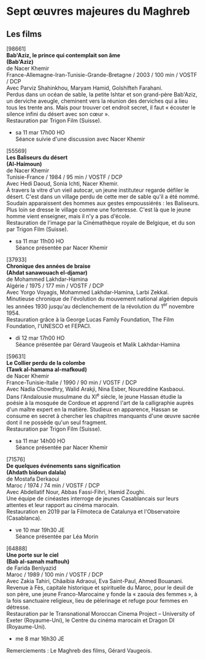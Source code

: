 # Sept œuvres majeures du Maghreb

## Les films

[98661]  
**Bab'Aziz, le prince qui contemplait son âme**  
**(Bab'Aziz)**  
de Nacer Khemir  
France-Allemagne-Iran-Tunisie-Grande-Bretagne / 2003 / 100 min / VOSTF / DCP  
Avec Parviz Shahinkhou, Maryam Hamid, Golshifteh Farahani.  
Perdus dans un océan de sable, la petite Ishtar et son grand-père Bab'Aziz, un derviche aveugle, cheminent vers la réunion des derviches qui a lieu tous les trente ans. Mais pour trouver cet endroit secret, il faut « écouter le silence infini du désert avec son cœur ».  
Restauration par Trigon Film (Suisse).

- sa 11 mar 17h00 HO  
Séance suivie d'une discussion avec Nacer Khemir

[55569]  
**Les Baliseurs du désert**  
**(Al-Haimoun)**  
de Nacer Khemir  
Tunisie-France / 1984 / 95 min / VOSTF / DCP  
Avec Hedi Daoud, Sonia Ichti, Nacer Khemir.  
À travers la vitre d'un vieil autocar, un jeune instituteur regarde défiler le désert. C'est dans un village perdu de cette mer de sable qu'il a été nommé. Soudain apparaissent des hommes aux gestes empoussiérés : les Baliseurs. Plus loin se dresse le village comme une forteresse. C'est là que le jeune homme vient enseigner, mais il n'y a pas d'école.  
Restauration de l'image par la Cinémathèque royale de Belgique, et du son par Trigon Film (Suisse).

- sa 11 mar 11h00 HO  
Séance présentée par Nacer Khemir

[37933]  
**Chronique des années de braise**  
**(Ahdat sanawouach el-djamar)**  
de Mohammed Lakhdar-Hamina  
Algérie / 1975 / 177 min / VOSTF / DCP  
Avec Yorgo Voyagis, Mohammed Lakhdar-Hamina, Larbi Zekkal.  
Minutieuse chronique de l'évolution du mouvement national algérien depuis les années 1930 jusqu'au déclenchement de la révolution du 1<sup>er</sup> novembre 1954.  
Restauration grâce à la George Lucas Family Foundation, The Film Foundation, l'UNESCO et FEPACI.

- di 12 mar 17h00 HO  
Séance présentée par Gérard Vaugeois et Malik Lakhdar-Hamina

[59631]  
**Le Collier perdu de la colombe**  
**(Tawk al-hamama al-mafkoud)**  
de Nacer Khemir  
France-Tunisie-Italie / 1990 / 90 min / VOSTF / DCP  
Avec Nadia Chowdhry, Walid Arakji, Nina Esber, Noureddine Kasbaoui.  
Dans l'Andalousie musulmane du XI<sup>e</sup> siècle, le jeune Hassan étudie la poésie à la mosquée de Cordoue et apprend l'art de la calligraphie auprès d'un maître expert en la matière. Studieux en apparence, Hassan se consume en secret à chercher les chapitres manquants d'une œuvre sacrée dont il ne possède qu'un seul fragment.  
Restauration par Trigon Film (Suisse).

- sa 11 mar 14h00 HO  
Séance présentée par Nacer Khemir

[71576]  
**De quelques événements sans signification**  
**(Ahdath bidoun dalala)**  
de Mostafa Derkaoui  
Maroc / 1974 / 74 min / VOSTF / DCP  
Avec Abdellatif Nour, Abbas Fassi-Fihri, Hamid Zoughi.  
Une équipe de cinéastes interroge de jeunes Casablancais sur leurs attentes et leur rapport au cinéma marocain.  
Restauration en 2019 par la Filmoteca de Catalunya et l'Observatoire (Casablanca).

- ve 10 mar 19h30 JE  
Séance présentée par Léa Morin

[64888]  
**Une porte sur le ciel**  
**(Bab al-samah maftouh)**  
de Farida Benlyazid  
Maroc / 1989 / 100 min / VOSTF / DCP  
Avec Zakia Tahiri, Châaibia Adraoui, Eva Saint-Paul, Ahmed Bouanani.  
Revenue à Fès, capitale historique et spirituelle du Maroc, pour le deuil de son père, une jeune Franco-Marocaine y fonde la « zaouia des femmes », à la fois sanctuaire religieux, lieu de pèlerinage et refuge pour femmes en détresse.  
Restauration par le Transnational Moroccan Cinema Project – University of Exeter (Royaume-Uni), le Centre du cinéma marocain et Dragon DI (Royaume-Uni).

- me 8 mar 16h30 JE

Remerciements : Le Maghreb des films, Gérard Vaugeois.